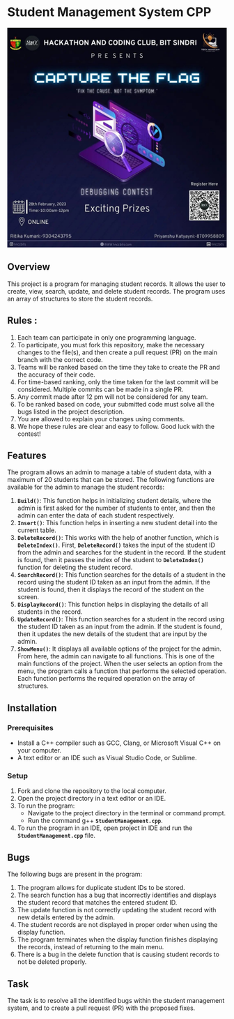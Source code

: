 # Student Management System CPP

![ctf.jpeg](Student%20Management%20System%20CPP%2016bb04b52d0947769c43cb66249e8b44/ctf.jpeg)

## **Overview**

This project is a program for managing student records. It allows the user to create, view, search, update, and delete student records. The program uses an array of structures to store the student records.

## Rules :

1. Each team can participate in only one programming language.
2. To participate, you must fork this repository, make the necessary changes to the file(s), and then create a pull request (PR) on the main branch with the correct code.
3. Teams will be ranked based on the time they take to create the PR and the accuracy of their code.
4. For time-based ranking, only the time taken for the last commit will be considered. Multiple commits can be made in a single PR.
5. Any commit made after 12 pm will not be considered for any team.
6. To be ranked based on code, your submitted code must solve all the bugs listed in the project description.
7. You are allowed to explain your changes using comments.
8. We hope these rules are clear and easy to follow. Good luck with the contest!

## **Features**

The program allows an admin to manage a table of student data, with a maximum of 20 students that can be stored. The following functions are available for the admin to manage the student records:

1. **`Build()`**: This function helps in initializing student details, where the admin is first asked for the number of students to enter, and then the admin can enter the data of each student respectively.
2. **`Insert()`**: This function helps in inserting a new student detail into the current table.
3. **`DeleteRecord()`**: This works with the help of another function, which is **`DeleteIndex()`**. First, **`DeleteRecord()`** takes the input of the student ID from the admin and searches for the student in the record. If the student is found, then it passes the index of the student to **`DeleteIndex()`** function for deleting the student record.
4. **`SearchRecord()`**: This function searches for the details of a student in the record using the student ID taken as an input from the admin. If the student is found, then it displays the record of the student on the screen.
5. **`DisplayRecord()`**: This function helps in displaying the details of all students in the record.
6. **`UpdateRecord()`**: This function searches for a student in the record using the student ID taken as an input from the admin. If the student is found, then it updates the new details of the student that are input by the admin.
7. **`ShowMenu()`**: It displays all available options of the project for the admin. From here, the admin can navigate to all functions. This is one of the main functions of the project. When the user selects an option from the menu, the program calls a function that performs the selected operation. Each function performs the required operation on the array of structures.

## **Installation**

### **Prerequisites**

- Install a C++ compiler such as GCC, Clang, or Microsoft Visual C++ on your computer.
- A text editor or an IDE such as  Visual Studio Code, or Sublime.

### **Setup**

1. Fork and clone the repository to the local computer.
2. Open the project directory in a text editor or an IDE.
3. To run the program:
    - Navigate to the project directory in the terminal or command prompt.
    - Run the command g++ **`StudentManagement.cpp`**.
4. To run the program in an IDE, open project in IDE and run the **`StudentManagement.cpp`** file.

## **Bugs**

The following bugs are present in the program:

1. The program allows for duplicate student IDs to be stored.
2. The search function has a bug that incorrectly identifies and displays the student record that matches the entered student ID.
3. The update function is not correctly updating the student record with new details entered by the admin.
4. The student records are not displayed in proper order when using the display function.
5. The program terminates when the display function finishes displaying the records, instead of returning to the main menu.
6. There is a bug in the delete function that is causing student records to not be deleted properly.


## **Task**

The task is to resolve all the identified bugs within the student management system, and to create a pull request (PR) with the proposed fixes.
